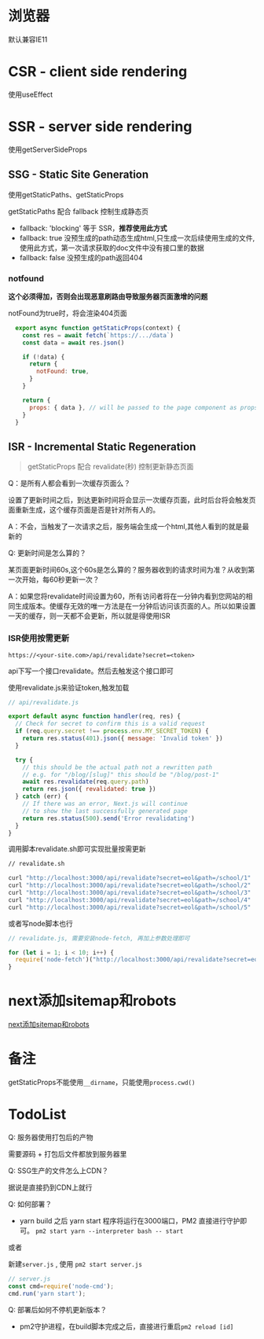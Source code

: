 # 浏览器

  默认兼容IE11
# CSR - client side rendering

使用useEffect

# SSR - server side rendering

使用getServerSideProps   

## SSG - Static Site Generation

使用getStaticPaths、getStaticProps

getStaticPaths 配合 fallback 控制生成静态页

* fallback: 'blocking' 等于 SSR，**推荐使用此方式**
* fallback: true 没预生成的path动态生成html,只生成一次后续使用生成的文件, 使用此方式，第一次请求获取的doc文件中没有接口里的数据
* fallback: false 没预生成的path返回404

### notfound

**这个必须得加，否则会出现恶意刷路由导致服务器页面激增的问题**

notFound为true时，将会渲染404页面

```js
  export async function getStaticProps(context) {
    const res = await fetch(`https://.../data`)
    const data = await res.json()

    if (!data) {
      return {
        notFound: true,
      }
    }

    return {
      props: { data }, // will be passed to the page component as props
    }
  }
```

## ISR - Incremental Static Regeneration

> getStaticProps 配合 revalidate(秒) 控制更新静态页面

Q：是所有人都会看到一次缓存页面么？

设置了更新时间之后，到达更新时间将会显示一次缓存页面，此时后台将会触发页面重新生成，这个缓存页面是否是针对所有人的。

A：不会，当触发了一次请求之后，服务端会生成一个html,其他人看到的就是最新的

Q: 更新时间是怎么算的？

某页面更新时间60s,这个60s是怎么算的？服务器收到的请求时间为准？从收到第一次开始，每60秒更新一次？

A：如果您将revalidate时间设置为60，所有访问者将在一分钟内看到您网站的相同生成版本。使缓存无效的唯一方法是在一分钟后访问该页面的人。所以如果设置一天的缓存，则一天都不会更新，所以就是得使用ISR

### ISR使用按需更新

`https://<your-site.com>/api/revalidate?secret=<token>`

api下写一个接口revalidate。然后去触发这个接口即可

使用revalidate.js来验证token,触发加载

```js
// api/revalidate.js

export default async function handler(req, res) {
  // Check for secret to confirm this is a valid request
  if (req.query.secret !== process.env.MY_SECRET_TOKEN) {
    return res.status(401).json({ message: 'Invalid token' })
  }

  try {
    // this should be the actual path not a rewritten path
    // e.g. for "/blog/[slug]" this should be "/blog/post-1"
    await res.revalidate(req.query.path)
    return res.json({ revalidated: true })
  } catch (err) {
    // If there was an error, Next.js will continue
    // to show the last successfully generated page
    return res.status(500).send('Error revalidating')
  }
}
```

调用脚本revalidate.sh即可实现批量按需更新

```sh
// revalidate.sh

curl "http://localhost:3000/api/revalidate?secret=eol&path=/school/1"
curl "http://localhost:3000/api/revalidate?secret=eol&path=/school/2"
curl "http://localhost:3000/api/revalidate?secret=eol&path=/school/3"
curl "http://localhost:3000/api/revalidate?secret=eol&path=/school/4"
curl "http://localhost:3000/api/revalidate?secret=eol&path=/school/5"

```

或者写node脚本也行

```js
// revalidate.js, 需要安装node-fetch, 再加上参数处理即可

for (let i = 1; i < 10; i++) {
  require('node-fetch')("http://localhost:3000/api/revalidate?secret=eol&path=/school/" + i)
}

```

# next添加sitemap和robots

[next添加sitemap和robots](https://linguinecode.com/post/add-robots-txt-file-sitemaps-nextjs)

# 备注

getStaticProps不能使用`__dirname`，只能使用`process.cwd()`

# TodoList

Q: 服务器使用打包后的产物

需要源码 + 打包后文件都放到服务器里

Q: SSG生产的文件怎么上CDN？

据说是直接扔到CDN上就行

Q: 如何部署？

* yarn build 之后 yarn start 程序将运行在3000端口，PM2 直接进行守护即可。
`pm2 start yarn --interpreter bash -- start` 

或者

新建`server.js` , 使用 `pm2 start server.js`

```js
// server.js
const cmd=require('node-cmd'); 
cmd.run('yarn start');
```


Q: 部署后如何不停机更新版本？

* pm2守护进程，在build脚本完成之后，直接进行重启`pm2 reload [id]`




